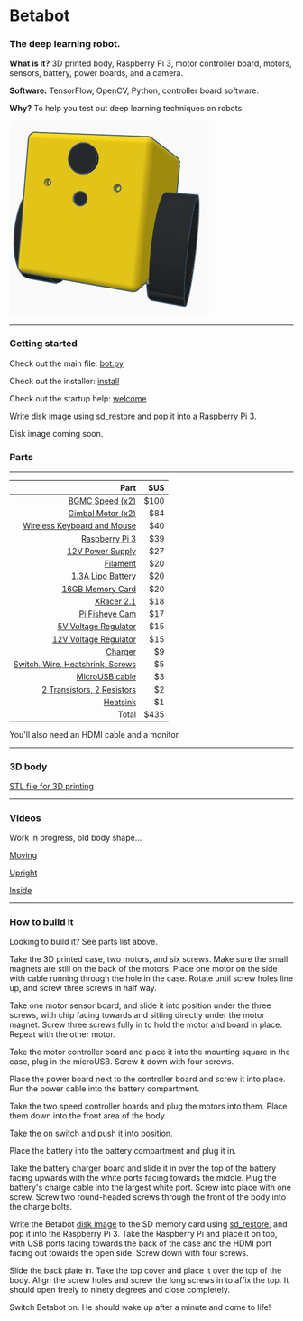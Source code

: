 # **Betabot**

### The deep learning robot.

**What is it?** 3D printed body, Raspberry Pi 3, motor controller board, motors, sensors, battery, power boards, and a camera.

**Software:** TensorFlow, OpenCV, Python, controller board software.

**Why?** To help you test out deep learning techniques on robots.

![image](docs/bot.png)

---

### Getting started


Check out the main file: [bot.py](source/bot.py)

Check out the installer: [install](install/install)

Check out the startup help: [welcome](scripts/welcome)

Write disk image using [sd_restore](scripts/sd_restore) and pop it into a [Raspberry Pi 3](https://www.adafruit.com/product/3055).

Disk image coming soon.


### Parts
---

| Part | $US |
|--:|--:|
|[BGMC Speed (x2)](http://www.rovertec.com/products-bgmc2.html)| $100 |
|[Gimbal Motor (x2)](https://hobbyking.com/en_us/turnigy-hd-5208-brushless-gimbal-motor-bldc.html)| $84 |
|[Wireless Keyboard and Mouse](http://support.logitech.com/en_us/product/wireless-combo-mk220)| $40 |
|[Raspberry Pi 3](https://www.adafruit.com/product/3055)| $39 |
|[12V Power Supply](https://hobbyking.com/en_us/ac-dc-adapter-12v-8a-mini-fabrikator-indiv-power-supply-big-power-8-in-1.html)| $27 |
|[Filament](https://hobbyking.com/en_us/esun-3d-printer-filament-gold-1-75mm-pla-1kg-roll.html)| $20 |
|[1.3A Lipo Battery](https://hobbyking.com/en_us/graphene-1300mah-4s-45c-w-xt60.html)| $20 |
|[16GB Memory Card](https://www.adafruit.com/product/2693)| $20 |
|[XRacer 2.1](https://www.fpvmodel.com/x-racer-f303-flight-controller_g1106.html)| $18 |
|[Pi Fisheye Cam](https://www.aliexpress.com/store/product/Raspberry-Pi-wide-angle-fish-eye-camera-module-5-megapixel-160-degree-lens/1181118_32305170854.html)| $17 |
|[5V Voltage Regulator](https://www.pololu.com/product/2574)| $15 |
|[12V Voltage Regulator](https://www.pololu.com/product/2572)| $15 |
|[Charger](https://hobbyking.com/en_us/hobbykingr-dc-4s-balance-charger-cell-checker-30w-2s-4s.html)| $9 |
|[Switch, Wire, Heatshrink, Screws]()| $5 |
|[MicroUSB cable](https://www.adafruit.com/product/898)| $3 |
|[2 Transistors, 2 Resistors]()| $2 |
|[Heatsink](https://www.adafruit.com/product/3084)| $1 |
|Total| $435 |

You'll also need an HDMI cable and a monitor.



---

### 3D body

[STL file for 3D printing](3d_models/betabot.stl)

---

### Videos

Work in progress, old body shape...

[Moving](https://www.instagram.com/p/BSNbtOvhLsf/?taken-by=tomjacobs83)

[Upright](https://twitter.com/TomPJacobs/status/848138218755170305)

[Inside](https://twitter.com/TomPJacobs/status/848136720797192192)

---

### How to build it

Looking to build it? See parts list above.

Take the 3D printed case, two motors, and six screws. Make sure the small magnets are still on the back of the motors. Place one motor on the side with cable running through the hole in the case. Rotate until screw holes line up, and screw three screws in half way.

Take one motor sensor board, and slide it into position under the three screws, with chip facing towards and sitting directly under the motor magnet. Screw three screws fully in to hold the motor and board in place. Repeat with the other motor.

Take the motor controller board and place it into the mounting square in the case, plug in the microUSB. Screw it down with four screws.

Place the power board next to the controller board and screw it into place. Run the power cable into the battery compartment.

Take the two speed controller boards and plug the motors into them. Place them down into the front area of the body.

Take the on switch and push it into position.

Place the battery into the battery compartment and plug it in. 

Take the battery charger board and slide it in over the top of the battery facing upwards with the white ports facing towards the middle. Plug the battery's charge cable into the largest white port. Screw into place with one screw. Screw two round-headed screws through the front of the body into the charge bolts.

Write the Betabot [disk image](coming_soon) to the SD memory card using [sd_restore](scripts/sd_restore), and pop it into the Raspberry Pi 3. Take the Raspberry Pi and place it on top, with USB ports facing towards the back of the case and the HDMI port facing out towards the open side. Screw down with four screws. 

Slide the back plate in. Take the top cover and place it over the top of the body. Align the screw holes and screw the long screws in to affix the top. It should open freely to ninety degrees and close completely.

Switch Betabot on. He should wake up after a minute and come to life!

